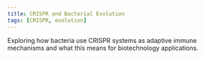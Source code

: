 ```yaml
---
title: CRISPR and Bacterial Evolution
tags: [CRISPR, evolution]
---
```


Exploring how bacteria use CRISPR systems as adaptive immune mechanisms and what this means for biotechnology applications.
